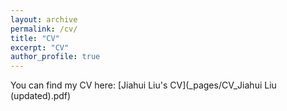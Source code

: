 ```yaml
---
layout: archive
permalink: /cv/
title: "CV"
excerpt: "CV"
author_profile: true
---
```


You can find my CV here: [Jiahui Liu's CV](_pages/CV_Jiahui Liu (updated).pdf)
